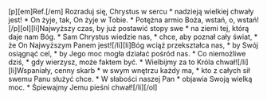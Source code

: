 [p][em]Ref.[/em] Rozraduj się, Chrystus w sercu * nadzieją wielkiej chwały jest! * On żyje, tak, On żyje w Tobie. * Potężna armio Boża, wstań, o, wstań![/p][ol][li]Najwyższy czas, by już postawić stopy swe * na ziemi tej, którą daje nam Bóg. * Sam Chrystus wiedzie nas, * chce, aby poznał cały świat, * że On Najwyższym Panem jest![/li][li]Bóg wciąż przekształca nas, * by Swój osiągnąć cel, * by Jego moc mogła działać pośród nas. * Co niemożliwe dziś, * gdy wierzysz, może faktem być. * Wielbijmy za to Króla chwał![/li][li]Wspaniały, cenny skarb * w swym wnętrzu każdy ma, * kto z całych sił swemu Panu służyć chce. * W słabości naszej Pan * objawia Swoją wielką moc. * Śpiewajmy Jemu pieśni chwał![/li][/ol]